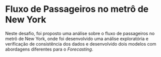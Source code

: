 # Fluxo de Passageiros no metrô de New York

Neste desafio, foi proposto uma análise sobre o fluxo de passageiros no metrô de New York, onde foi desenvolvido uma análise exploratória e verificação de consistência dos dados e desenvolvido dois modelos com abordagens diferentes para o _Forecasting_.
